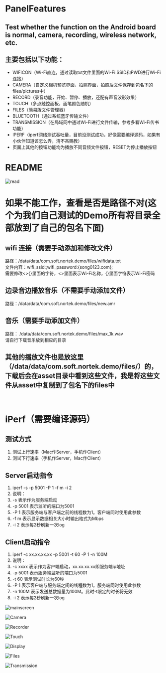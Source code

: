 # PanelFeatures
Test whether the function on the Android board is normal, camera, recording, wireless network, etc.<br><br>
主要包括以下功能：
----
* WIFICON（Wi-Fi直连，通过读取txt文件里面的Wi-Fi SSID和PWD进行Wi-Fi连接）
* CAMERA（自定义相机预览界面，拍照界面，拍照后文件保存到包名下的files/pictures中）
* RECORD（录音功能，开始、暂停、播放，还配有声音波形效果）
* TOUCH（多点触控画板，画笔颜色随机）
* FILES（简易版文件管理器）
* BLUETOOTH（通过系统蓝牙传输文件）
* TRANSMISSION（在局域网中通过Wi-Fi进行文件传输，参考多看Wi-Fi传书功能）
* IPERF（iperf网络测试吞吐量，目前没测试成功，好像需要编译源码，如果有小伙伴知道该怎么弄，清不吝赐教）
* 页面上其他的按钮功能均为播放不同音频文件按钮，RESET为停止播放按钮

README
=====

![read](https://github.com/AndySung/readme_add_pic/blob/master/panelfetrues_demand.png "read")

如果不能工作，查看是否是路径不对(这个为我们自己测试的Demo所有将目录全部放到了自己的包名下面)
====

wifi 连接（需要手动添加和修改文件）
----

路径：/data/data/com.soft.nortek.demo/files/wifidata.txt <br>
文件内容：wifi_ssid:<HUAWEI P9>;wifi_password:{song0123.com};<br>
需要修改<>{}里面的字符，<>里面表示Wi-Fi名称，{}里面字符表示Wi-Fi密码<br>


边录音边播放音乐（不需要手动添加文件）
----
路径：/data/data/com.soft.nortek.demo/files/new.amr<br>



音乐（需要手动添加文件）
----
路径： /data/data/com.soft.nortek.demo/files/max_1k.wav <br>
请自行下载音乐放到相应的目录 <br>

其他的播放文件也是放这里（/data/data/com.soft.nortek.demo/files/）的，下载后会在asset目录中看到这些文件，我是将这些文件从asset中复制到了包名下的files中
----
<br>


iPerf（需要编译源码）
=====
测试方式
-----
1. 测试上行速率（Mac作Server，手机作Client）<br>
2. 测试下行速率（手机作Server，Mac作Client）<br>


Server启动指令
-----

1. iperf -s -p 5001 -P 1 -f m -i 2 <br>
2. 说明：<br>
3. -s      表示作为服务端启动 <br>
4. -p 5001 表示监听的端口为5001 <br>
5. -P 1    表示服务端与客户端之前的线程数为1。客户端同时使用此参数 <br>
6. -f m    表示显示数据相关大小时输出格式为Mbps <br>
7. -i 2    表示每2秒刷新一次log <br>


Client启动指令
-----

1. iperf -c xx.xx.xx.xx -p 5001 -t 60 -P 1 -n 100M <br>
2. 说明：<br>
3. -c xxxx 表示作为客户端启动，xx.xx.xx.xx即服务端ip地址 <br>
4. -p 5001 表示服务端监听的端口为5001 <br>
5. -t 60   表示测试时长为60秒 <br>
6. -P 1    表示客户端与服务端之间的线程数为1。服务端同时使用此参数 <br>
7. -n 100M 表示发送总数据量为100M。此时-t限定的时长将无效 <br>
8. -i 2    表示每2秒刷新一次log <br>


![mainscreen](https://github.com/AndySung/readme_add_pic/blob/master/screenshot_main.png "MainScreen")


![Camera](https://github.com/AndySung/readme_add_pic/blob/master/screenshot_camera.png "Camera")

![Recorder](https://github.com/AndySung/readme_add_pic/blob/master/screenshot_record.png "Recorder")

![Touch](https://github.com/AndySung/readme_add_pic/blob/master/screenshot_duodian.png "Touch")

![Display](https://github.com/AndySung/readme_add_pic/blob/master/screenshot_display.png "Display")

![Files](https://github.com/AndySung/readme_add_pic/blob/master/screenshot_filemanage.png "Files")

![Transmission](https://github.com/AndySung/readme_add_pic/blob/master/screenshot_wifitransfer.png "Transmission")

